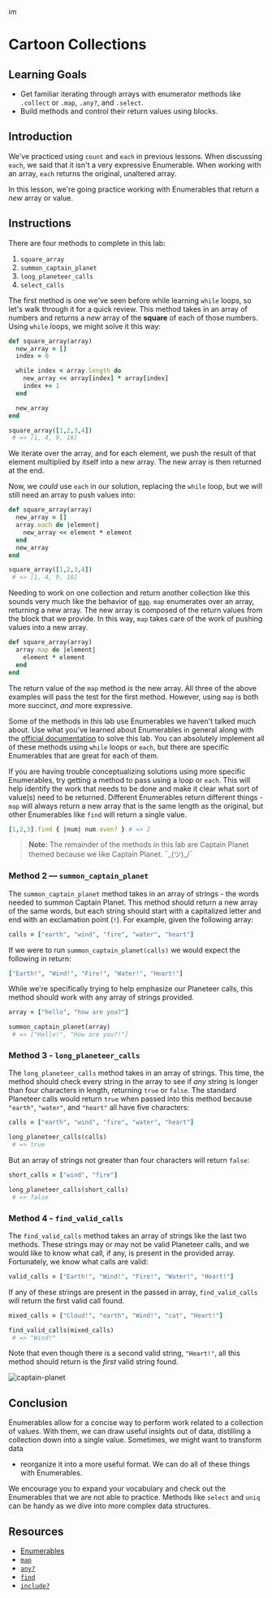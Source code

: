 im
# Cartoon Collections

## Learning Goals

- Get familiar iterating through arrays with enumerator methods like
  `.collect` or `.map`, `.any?`, and `.select`.
- Build methods and control their return values using blocks.

## Introduction

We've practiced using `count` and `each` in previous lessons. When discussing
`each`, we said that it isn't a very expressive Enumerable. When working with an
array, `each` returns the original, unaltered array.

In this lesson, we're going practice working with Enumerables that return a
_new_ array or value.

## Instructions

There are four methods to complete in this lab:

1. `square_array`
2. `summon_captain_planet`
3. `long_planeteer_calls`
4. `select_calls`

The first method is one we've seen before while learning `while` loops, so let's
walk through it for a quick review. This method takes in an array of numbers and
returns a _new_ array of the **square** of each of those numbers. Using `while`
loops, we might solve it this way:

```rb
def square_array(array)
  new_array = []
  index = 0

  while index < array.length do
    new_array << array[index] * array[index]
    index += 1
  end

  new_array
end

square_array([1,2,3,4])
 # => [1, 4, 9, 16]
```

We iterate over the array, and for each element, we push the result of that
element multiplied by itself into a new array. The new array is then returned at
the end.

Now, we _could_ use `each` in our solution, replacing the `while` loop, but we
will still need an array to push values into:

```rb
def square_array(array)
  new_array = []
  array.each do |element|
    new_array << element * element
  end
  new_array
end

square_array([1,2,3,4])
 # => [1, 4, 9, 16]
```

Needing to work on one collection and return another collection like this sounds
very much like the behavior of [`map`][map]. `map` enumerates over an array,
returning a new array. The new array is composed of the return values from the
block that we provide. In this way, `map` takes care of the work of pushing values
into a new array.

```rb
def square_array(array)
  array.map do |element|
    element * element
  end
end
```

The return value of the `map` method _is_ the new array. All three of the above
examples will pass the test for the first method. However, using `map` is both
more succinct, _and_ more expressive.

Some of the methods in this lab use Enumerables we haven't talked much about.
Use what you've learned about Enumerables in general along with the
[official documentation][enumerables] to solve this lab. You can absolutely
implement all of these methods using `while` loops or `each`, but there are specific
Enumerables that are great for each of them.

If you are having trouble conceptualizing solutions using more specific
Enumerables, try getting a method to pass using a loop or `each`. This will help
identify the work that needs to be done and make it clear what sort of value(s)
need to be returned. Different Enumerables return different things - `map` will
always return a new array that is the same length as the original, but other
Enumerables like `find` will return a single value.

```rb
[1,2,3].find { |num| num.even? } # => 2
```

> **Note:** The remainder of the methods in this lab are Captain Planet themed
> because we like Captain Planet. ¯\_(ツ)_/¯

### Method 2 — `summon_captain_planet`

The `summon_captain_planet` method takes in an array of strings - the words
needed to summon Captain Planet. This method should return a new array of the
same words, but each string should start with a capitalized letter and end with
an exclamation point (`!`). For example, given the following array:

```rb
calls = ["earth", "wind", "fire", "water", "heart"]
```

If we were to run `summon_captain_planet(calls)` we would
expect the following in return:

```rb
["Earth!", "Wind!", "Fire!", "Water!", "Heart!"]
```

While we're specifically trying to help emphasize our Planeteer calls, this
method should work with any array of strings provided.

```rb
array = ["hello", "how are you?"]

summon_captain_planet(array)
 # => ["Hello!", "How are you?!"]
```

### Method 3 - `long_planeteer_calls`

The `long_planeteer_calls` method takes in an array of strings. This time, the
method should check every string in the array to see if _any_ string is longer
than four characters in length, returning `true` or `false`. The standard Planeteer
calls would return `true` when passed into this method because `"earth"`,
`"water"`, and `"heart"` all have five characters:

```rb
calls = ["earth", "wind", "fire", "water", "heart"]

long_planeteer_calls(calls)
 # => true
```

But an array of strings not greater than four characters will return `false`:

```rb
short_calls = ["wind", "fire"]

long_planeteer_calls(short_calls)
 # => false
```

### Method 4 - `find_valid_calls`

The `find_valid_calls` method takes an array of strings like the last two methods.
These strings may or may not be valid Planeteer calls, and we would like to know
what call, if any, is present in the provided array. Fortunately, we know what
calls are valid:

```rb
valid_calls = ["Earth!", "Wind!", "Fire!", "Water!", "Heart!"]
```

If any of these strings are present in the passed in array, `find_valid_calls`
will return the first valid call found.

```rb
mixed_calls = ["Cloud!", "earth", "Wind!", "cat", "Heart!"]

find_valid_calls(mixed_calls)
 # => "Wind!"
```

Note that even though there is a second valid string, `"Heart!"`, all this
method should return is the _first_ valid string found.

![captain-planet](https://s3-us-west-2.amazonaws.com/web-dev-readme-photos/cartoon-collections/captain-planet.jpeg)

## Conclusion

Enumerables allow for a concise way to perform work related to a collection of
values. With them, we can draw useful insights out of data, distilling a
collection down into a single value. Sometimes, we might want to transform data
- reorganize it into a more useful format. We can do all of these things with
Enumerables.

We encourage you to expand your vocabulary and check out the Enumerables that we
are not able to practice. Methods like `select` and `uniq` can be handy as we
dive into more complex data structures.

## Resources

- [Enumerables][enumerables]
- [`map`][map]
- [`any?`][any]
- [`find`][find]
- [`include?`][include]

[map]: https://ruby-doc.org/core-2.7.0/Enumerable.html#method-i-map
[enumerables]: https://ruby-doc.org/core-2.7.0/Enumerable.html
[any]: https://ruby-doc.org/core-2.7.0/Enumerable.html#method-i-any-3F
[find]: https://ruby-doc.org/core-2.7.0/Enumerable.html#method-i-find
[include]: https://ruby-doc.org/core-2.7.0/Enumerable.html#method-i-include-3F


